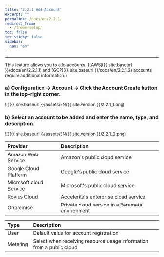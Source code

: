 ```yaml
---
title: "2.2.1 Add Account"
excerpt: ""
permalink: /docs/en/2.2.1/
redirect_from:
  - /theme-setup/
toc: false
toc_sticky: false
sidebar:
  nav: "en"
---
```



---
This feature allows you to add accounts. \([AWS]({{ site.baseurl }}/docs/en/2.2.1.1) and [GCP]({{ site.baseurl }}/docs/en/2.2.1.2) accounts require additional information.\)

### a\) Configuration → Account → Click the Account Create button in the top-right corner.
![]({{ site.baseurl }}/assets/EN/{{ site.version }}/2.2.1_1.png)

### b\) Select an account to be added and enter the name, type, and description.
![]({{ site.baseurl }}/assets/EN/{{ site.version }}/2.2.1_2.png)

| Provider | **Description** |
| :--- | :--- |
| Amazon Web Service | Amazon's public cloud service |
| Google Cloud Platform | Google's public cloud service |
| Microsoft cloud Service | Microsoft's public cloud service |
| Rovius Cloud | Accelerite's enterprise cloud service |
| Onpremise | Private cloud service in a Baremetal environment |

| **Type** | **Description** |
| :--- | :--- |
| User | Default value for account registration |
| Metering | Select when receiving resource usage information from a public cloud |
